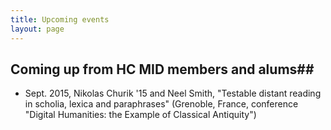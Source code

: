 ```yaml
---
title: Upcoming events
layout: page
---
```


## Coming up from HC MID members and alums##

- Sept. 2015, Nikolas Churik '15 and Neel Smith, "Testable distant reading in scholia, lexica and paraphrases" (Grenoble, France, conference "Digital Humanities: the Example of Classical Antiquity")



